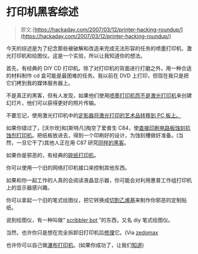 # 打印机黑客综述

> 原文:[https://hackaday.com/2007/03/12/printer-hacking-roundup/](https://hackaday.com/2007/03/12/printer-hacking-roundup/)

今天的综述是为了纪念那些被破解和改造来完成无法形容的任务的喷墨打印机、激光打印机和绘图仪。这是一个实验，所以让我知道你的想法。

首先，有经典的 DIY CD 打印机。除了对打印机的背面进行打磨之外，用一种合适的材料制作 cd 盒可能是最困难的任务。我以前在 DVD 上打印，但现在我只是把它们拷到我的媒体服务器上。

不是真正的黑客，但有人发现，如果他们使用[喷墨打印机而不是激光打印机](http://projects.dimension-x.net/archives/77)来创建幻灯片，他们可以获得更好的照片传输。

不要忘记，使用激光打印机中的[定影器将激光打印的艺术品转移到 PC 板上。](http://www.storm.ca/~rheslip/pcbfuser.htm)

如果你错过了，[沃尔坎]和[斯特凡]掏空了爱普生 C84，使[直接印刷电路板蚀刻抗蚀剂打印机](http://techref.massmind.org/techref/pcb/etch/c84-st.htm)。把纸板放进去，得到一个印刷好的设计，为蚀刻槽做好准备。(当然，一旦它干了)其他人正在用 C87 研究[同样的黑客](http://cnczone.com/forums/showthread.php?threadid=30951)。

如果你是邪恶的，有经典的[碎纸打印机](http://inventgeek.com/Projects/XeroxShredder/Overview.aspx)。

你可以使用一个旧的网络打印机接口来控制其他东西。

如果和你一起工作的人真的会阅读液晶显示器，你可能会对利用惠普工作组打印机上的显示器感兴趣。

你可以拿起一个旧的笔式绘图仪，把它转换成[切割乙烯基](http://www.hackaday.com/2006/04/26/old-pen-plotter-converted-to-vinyl-cutter/)来制作你邪恶的定制贴纸。

说到绘图仪，有一种叫做“ [scribbler bot](http://www.hackaday.com/2005/08/09/scribbler-bot/) ”的东西，又名 diy 笔式绘图仪。

当然，也许你只是想在完全拆卸旧打印机后[修理](http://hunz.geekheim.de/?p=25)它。(Via [zedomax](http://zedomax.com/blog/2007/01/09/diy-howto-dismantle-your-laser-printer/)

也许你可以自己做[瀑布打印机](http://www.hgb-leipzig.de/~julius/sphericalrobots/bitfall.php)。(如果你成功了，让我们[知道](http://hackaday.com/tips))